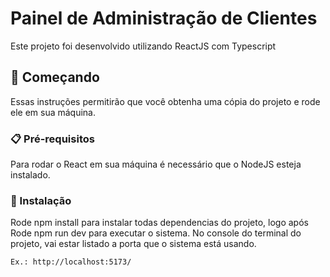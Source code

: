 # Painel de Administração de Clientes

Este projeto foi desenvolvido utilizando ReactJS com Typescript

## 🚀 Começando

Essas instruções permitirão que você obtenha uma cópia do projeto e rode ele em sua máquina.

### 📋 Pré-requisitos

Para rodar o React em sua máquina é necessário que o NodeJS esteja instalado.

### 🔧 Instalação

Rode npm install para instalar todas dependencias do projeto, logo após
Rode npm run dev para executar o sistema. 
No console do terminal do projeto, vai estar listado a porta que o sistema está usando.

```
Ex.: http://localhost:5173/
```